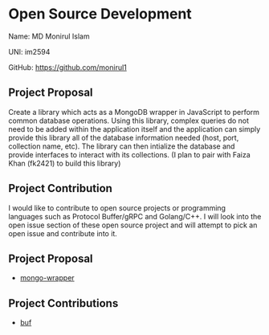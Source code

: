 # Open Source Development

Name: MD Monirul Islam

UNI: im2594

GitHub: <https://github.com/monirul1>

## Project Proposal

Create a library which acts as a MongoDB wrapper in JavaScript to perform common database operations. Using this library, complex queries do not need to be added within the application itself and the application can simply provide this library all of the database information needed (host, port, collection name, etc). The library can then intialize the database and provide interfaces to interact with its collections. (I plan to pair with Faiza Khan (fk2421) to build this library)

## Project Contribution

I would like to contribute to open source projects or programming languages such as Protocol Buffer/gRPC and Golang/C++. I will look into the open issue section of these open source project and will attempt to pick an open issue and contribute into it. 

## Project Proposal
- [mongo-wrapper](./projects/javascript/mongo-wrapper.md)

## Project Contributions
- [buf](./projects/buf/buf-issues.md)

